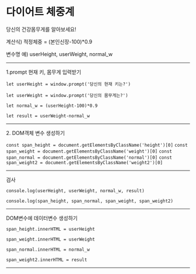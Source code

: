 <h1>다이어트 체중계</h1>
<p>당신의 건강몸무게를 알아보세요!</p>

<P>계산식) 적정체중 = (본인신장-100)*0.9</p>

<P>변수명 예) userHeight, userWeight, normal_w</p>

---
<P>1.prompt 현재 키, 몸무게 입력받기</p>

`let userHeight = window.prompt('당신의 현재 키는?')`

`let userWeight = window.prompt('당신의 몸무게는?')`

`let normal_w = (userHeight-100)*0.9`

`let result = userWeight-normal_w`

---
<P>2. DOM객체 변수 생성하기</p>

`const span_height = document.getElementsByClassName('height')[0]`
`const span_weight = document.getElementsByClassName('weight')[0]`
`const span_normal = document.getElementsByClassName('normal')[0]`
`const span_weight2 = document.getElementsByClassName('weight2')[0]`

---

<P>검사</p>

`console.log(userHeight, userWeight, normal_w, result)`

`console.log(span_height, span_normal, span_weight, span_weight2)`

---

<P>DOM변수에 데이터변수 생성하기</p>

`span_height.innerHTML = userHeight`

`span_weight.innerHTML = userWeight`

`span_normal.innerHTML = normal_w`

`span_weight2.innerHTML = result`

---


<P></p>
<P></p>
